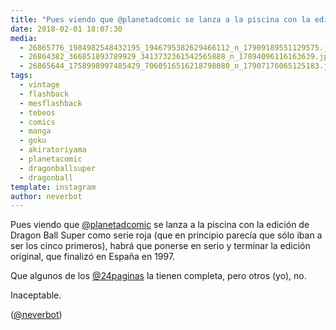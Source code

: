 ```yaml
---
title: "Pues viendo que @planetadcomic se lanza a la piscina con la edición de Dragon Ball Super como serie roja (que en principio parecía que sólo iban a ser los cinco primeros)"
date: 2018-02-01 18:07:30
media: 
  - 26865776_1984982548432195_1946795382629466112_n_17909189551129575.jpg
  - 26864382_366851893789929_3413732361542565888_n_17894096116163639.jpg
  - 26865644_1758998997485429_7060516516218798080_n_17907176065125183.jpg
tags: 
  - vintage
  - flashback
  - mesflashback
  - tebeos
  - comics
  - manga
  - goku
  - akiratoriyama
  - planetacomic
  - dragonballsuper
  - dragonball
template: instagram
author: neverbot
---
```


Pues viendo que [@planetadcomic](https://instagram.com/planetadcomic) se lanza a la piscina con la edición de Dragon Ball Super como serie roja (que en principio parecía que sólo iban a ser los cinco primeros), habrá que ponerse en serio y terminar la edición original, que finalizó en España en 1997.

Que algunos de los [@24paginas](https://instagram.com/24paginas) la tienen completa, pero otros (yo), no.

Inaceptable.

([@neverbot](https://instagram.com/neverbot))
